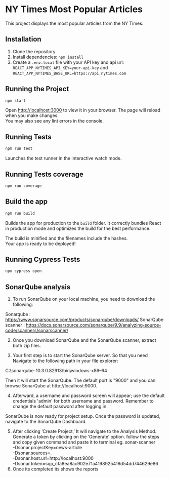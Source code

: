 # NY Times Most Popular Articles

This project displays the most popular articles from the NY Times.

## Installation

1. Clone the repository
2. Install dependencies: `npm install`
3. Create a `.env.local` file with your API key and api url: `REACT_APP_NYTIMES_API_KEY=your-api-key` and `REACT_APP_NYTIMES_BASE_URL=https://api.nytimes.com`

## Running the Project

```sh
npm start
```

Open [http://localhost:3000](http://localhost:3000) to view it in your browser.
The page will reload when you make changes.\
You may also see any lint errors in the console.

## Running Tests

```sh
npm run test
```

Launches the test runner in the interactive watch mode.

## Running Tests coverage

```sh
npm run coverage
```

## Build the app

```sh
npm run build
```

Builds the app for production to the `build` folder.
It correctly bundles React in production mode and optimizes the build for the best performance.

The build is minified and the filenames include the hashes.\
Your app is ready to be deployed!

## Running Cypress Tests

```sh
npx cypress open
```

## SonarQube analysis

1. To run SonarQube on your local machine, you need to download the following:

Sonarqube : https://www.sonarsource.com/products/sonarqube/downloads/
SonarQube scanner : https://docs.sonarsource.com/sonarqube/9.9/analyzing-source-code/scanners/sonarscanner/

2. Once you download SonarQube and the SonarQube scanner, extract both zip files.

3. Your first step is to start the SonarQube server. So that you need Navigate to the following path in your file explorer:

C:\sonarqube-10.3.0.82913\bin\windows-x86–64

Then it will start the SonarQube. The default port is "9000" and you can browse SonarQube at http://localhost:9000.

4. Afterward, a username and password screen will appear; use the default credentials 'admin' for both username and password. Remember to change the default password after logging in.

SonarQube is now ready for project setup. Once the password is updated, navigate to the SonarQube Dashboard.

5. After clicking ‘Create Project,’ It will navigate to the Analysis Method. Generate a token by clicking on the ‘Generate’ option. follow the steps and copy given command and paste it to terminal
   eg. sonar-scanner \
    -Dsonar.projectKey=news-article \
    -Dsonar.sources=. \
    -Dsonar.host.url=http://localhost:9000 \
    -Dsonar.token=sqp_cfa8ea8ac902e71a4198925418d54dd744629e86
6. Once its completed its shows the reports
